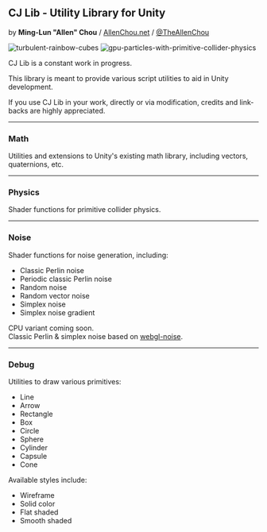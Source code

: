 ## CJ Lib - Utility Library for Unity
by **Ming-Lun "Allen" Chou** / [AllenChou.net](http://AllenChou.net) / [@TheAllenChou](http://twitter.com/TheAllenChou)

![turbulent-rainbow-cubes](/img/turbulent-rainbow-cubes.gif) ![gpu-particles-with-primitive-collider-physics](/img/gpu-particles-with-primitive-collider-physics.gif)
  
CJ Lib is a constant work in progress.

This library is meant to provide various script utilities to aid in Unity development.

If you use CJ Lib in your work, directly or via modification, credits and link-backs are highly appreciated.

----
### Math

Utilities and extensions to Unity's existing math library, including vectors, quaternions, etc.


----
### Physics

Shader functions for primitive collider physics.


----
### Noise

Shader functions for noise generation, including:  
  * Classic Perlin noise
  * Periodic classic Perlin noise
  * Random noise
  * Random vector noise
  * Simplex noise
  * Simplex noise gradient
  
CPU variant coming soon.   
Classic Perlin & simplex noise based on [webgl-noise](https://github.com/ashima/webgl-noise).  

----
### Debug

Utilities to draw various primitives:  
  * Line
  * Arrow
  * Rectangle
  * Box
  * Circle
  * Sphere
  * Cylinder
  * Capsule
  * Cone

Available styles include:  
  * Wireframe
  * Solid color
  * Flat shaded
  * Smooth shaded
